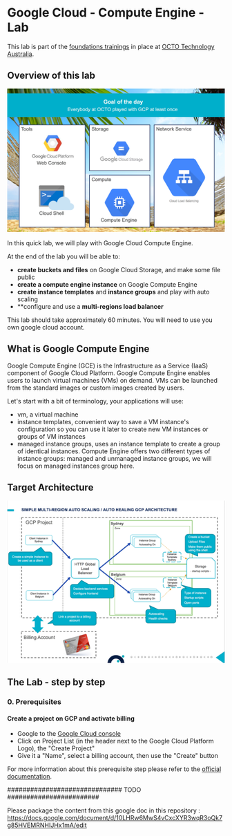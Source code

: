 # Google Cloud - Compute Engine - Lab

This lab is part of the [foundations trainings](https://github.com/ealliaume/foundations) in place at [OCTO Technology Australia](http://careers.octo.com.au/).

## Overview of this lab

<img src="static/overview.png" />

In this quick lab, we will play with Google Cloud Compute Engine.

At the end of the lab you will be able to:
- **create buckets and files** on Google Cloud Storage, and make some file public
- **create a compute engine instance** on Google Compute Engine
- **create instance templates** and **instance groups** and play with auto scaling
- **configure and use a **multi-regions load balancer**

This lab should take approximately 60 minutes.
You will need to use you own google cloud account.

## What is Google Compute Engine

Google Compute Engine (GCE) is the Infrastructure as a Service (IaaS) component of Google Cloud Platform. 
Google Compute Engine enables users to launch virtual machines (VMs) on demand. 
VMs can be launched from the standard images or custom images created by users. 

Let's start with a bit of terminology, your applications will use:
- vm, a virtual machine
- instance templates, convenient way to save a VM instance's configuration so you can use it later to create new VM instances or groups of VM instances
- managed instance groups, uses an instance template to create a group of identical instances. Compute Engine offers two different types of instance groups: managed and unmanaged instance groups, we will focus on managed instances group here. 

## Target Architecture

<img src="static/target-architecture.png" />

## The Lab - step by step

### 0. Prerequisites

#### Create a project on GCP and activate billing

- Google to the [Google Cloud console](https://console.cloud.google.com)
- Click on Project List (in the header next to the Google Cloud Platform Logo), the "Create Project"
- Give it a "Name", select a billing account, then use the "Create" button

For more information about this prerequisite step please refer to the [official documentation](https://cloud.google.com/resource-manager/docs/creating-managing-projects#creating_a_project).


############################## TODO ########################

Please package the content from this google doc in this repository : https://docs.google.com/document/d/10LHRw6MwS4vCxcXYR3wqR3oQk7g85HVEMRNHIJHx1mA/edit

